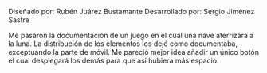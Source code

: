 Diseñado por: Rubén Juárez Bustamante
Desarrollado por: Sergio Jiménez Sastre

Me pasaron la documentación de un juego en el cual una nave aterrizará a la luna. La distribución de los elementos los dejé como documentaba, exceptuando la parte de móvil. Me pareció mejor idea añadir un único botón el cual desplegará los demás para que así hubiera más espacio.

